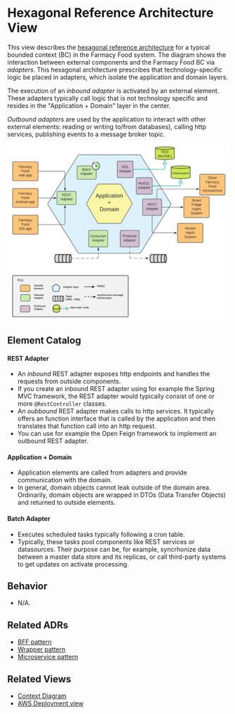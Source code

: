 # Hexagonal Reference Architecture View 
This view describes the [hexagonal reference architecture](https://alistair.cockburn.us/hexagonal-architecture/) for a typical 
bounded context (BC) in the Farmacy Food system. The diagram shows the interaction between external components and the 
Farmacy Food BC via *adapters*. This hexagonal architecture prescribes that technology-specific logic be 
placed in adapters, which isolate the application and domain layers. 

The execution of an *inbound adapter* is activated by an external element. These adapters typically call logic that
is not technology specific and resides in the "Application + Domain" layer in the center. 

*Outbound adapters* are used by the application to interact with other external elements: reading or writing to/from 
databases), calling http services, publishing events to a message broker topic.   

![Replenish runtime view](../images/hexagonal-reference-architecture.png)

## Element Catalog 

#### REST Adapter
- An *inbound* REST adapter exposes http endpoints and handles the requests from outside components.
- If you create an inbound REST adapter using for example the Spring MVC framework, the REST adapter would typically 
consist of one or more `@RestController` classes.
- An *oubbound* REST adapter makes calls to http services. It typically offers an function interface that is called
by the application and then translates that function call into an http request. 
- You can use for example the Open Feign framework to implement an outbound REST adapter.   

#### Application + Domain 
- Application elements are called from adapters and provide communication with the domain. 
- In general, domain objects cannot leak outside of the domain area. Ordinarily, domain objects are wrapped in DTOs (Data 
Transfer Objects) and returned to outside elements.

#### Batch Adapter
- Executes scheduled tasks typically following a cron table.
- Typically, these tasks pool components like REST services or datasources. Their purpose can be, for example, syncrhonize 
data between a master data store and its replicas, or call third-party systems to get updates on activate processing. 

## Behavior
- N/A.
 
## Related ADRs 
- [BFF pattern](../ADRs/ADR002-bff-pattern.md)
- [Wrapper pattern](../ADRs/ADR003-wrapper-pattern.md)
- [Microservice pattern](../ADRs/ADR004-cqrs-pattern.md)

## Related Views
- [Context Diagram](context-diagram.md)
- [AWS Deployment view](aws-deployment-view.md)
